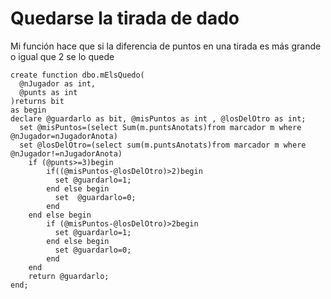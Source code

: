 # Quedarse la tirada de dado
Mi función hace que si la diferencia de puntos en una tirada es más grande o igual que 2 se lo quede
```
create function dbo.mElsQuedo(
  @nJugador as int,
  @punts as int
)returns bit
as begin
declare @guardarlo as bit, @misPuntos as int , @losDelOtro as int;
  set @misPuntos=(select Sum(m.puntsAnotats)from marcador m where @nJugador=nJugadorAnota)
  set @losDelOtro=(select sum(m.puntsAnotats)from marcador m where @nJugador!=nJugadorAnota)
    if (@punts>=3)begin
        if((@misPuntos-@losDelOtro)>2)begin
          set @guardarlo=1;
        end else begin
          set  @guardarlo=0;
        end
    end else begin
        if (@misPuntos-@losDelOtro)>2begin 
          set @guardarlo=1;
        end else begin
          set @guardarlo=0;
        end
    end
    return @guardarlo;
end;
```
